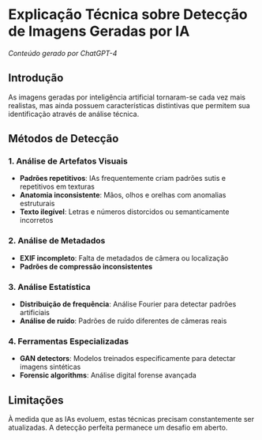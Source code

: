 # Explicação Técnica sobre Detecção de Imagens Geradas por IA
*Conteúdo gerado por ChatGPT-4*

## Introdução
As imagens geradas por inteligência artificial tornaram-se cada vez mais realistas, mas ainda possuem características distintivas que permitem sua identificação através de análise técnica.

## Métodos de Detecção

### 1. Análise de Artefatos Visuais
- **Padrões repetitivos**: IAs frequentemente criam padrões sutis e repetitivos em texturas
- **Anatomia inconsistente**: Mãos, olhos e orelhas com anomalias estruturais
- **Texto ilegível**: Letras e números distorcidos ou semanticamente incorretos

### 2. Análise de Metadados
- **EXIF incompleto**: Falta de metadados de câmera ou localização
- **Padrões de compressão inconsistentes**

### 3. Análise Estatística
- **Distribuição de frequência**: Análise Fourier para detectar padrões artificiais
- **Análise de ruído**: Padrões de ruído diferentes de câmeras reais

### 4. Ferramentas Especializadas
- **GAN detectors**: Modelos treinados especificamente para detectar imagens sintéticas
- **Forensic algorithms**: Análise digital forense avançada

## Limitações
À medida que as IAs evoluem, estas técnicas precisam constantemente ser atualizadas. A detecção perfeita permanece um desafio em aberto.